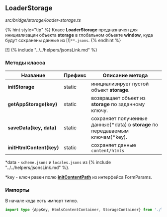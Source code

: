 ## LoaderStorage

_src/bridge/storage/loader-storage.ts_

{% hint style="tip" %}
Класс **LoaderStorage** предназначен для инициализации объекта **storage** в глобальном объекте **window**, куда будут сохранены данные из [!]`**.jsons`.
{% endhint %}

[!] {% include "../../helpers/jsonsLink.md" %}

### Методы класса

| Название                 | Префикс | Описание метода                                                                         |
|--------------------------|---------|-----------------------------------------------------------------------------------------|
| **initStorage**          | static  | инициализирует пустой объект **storage**.                                               |
| **getAppStorage(key)**   | static  | возвращает объект из **storage** по заданному ключу.                                    |
| **saveData(key, data)**  | static  | сохраняет полученные данные(&#42;data) в **storage** по передаваемым ключам(&#42;key).  |
| **initHtmlContent(key)** | static  | сохраняет данные `content/htmls`                                                        |

&#42;data - `scheme.jsons` и `locales.jsons` из {% include "../../helpers/jsonsLink.md" %}.

&#42;key - ключ равен полю **[initContentPath](../../params-worker/PARAMSWORKERTYPES.md)** из интерфейса FormParams.

### Импорты

В начале кода есть импорт типов.

```ts
import type {AppKey, HtmlsContentContainer, StorageContainer} from './loader-storage.types';
```
